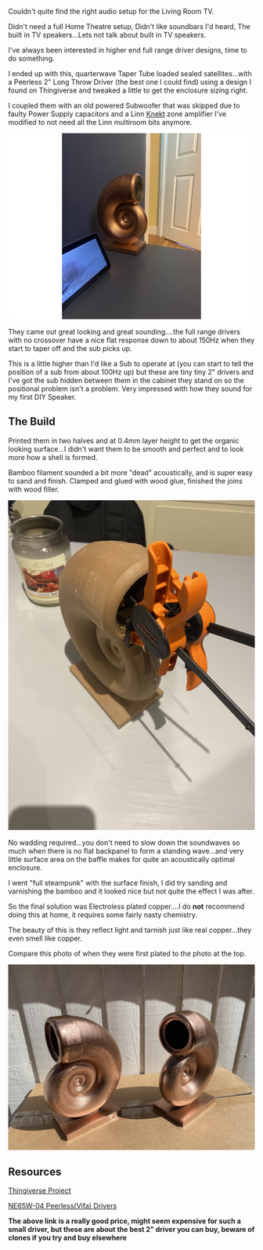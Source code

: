 Couldn't quite find the right audio setup for the Living Room TV.

Didn't need a full Home Theatre setup, Didn't like soundbars I'd heard, The built in TV speakers...Lets not talk about built in TV speakers.

I've always been interested in higher end full range driver designs, time to do something.

I ended up with this, quarterwave Taper Tube loaded sealed satellites...with a Peerless 2" Long Throw Driver (the best one I could find) using a design I found on Thingiverse and tweaked a little to get the enclosure sizing right.

I coupled them with an old powered Subwoofer that was skipped due to faulty Power Supply capacitors and a Linn [Knekt](../Projects/Knekt.md) zone amplifier I've modified to not need all the Linn multiroom bits anymore.

![ShellSpeaker](../img/Shell_speaker_fin.jpg)

They came out great looking and great sounding....the full range drivers with no crossover have a nice flat response down to about 150Hz when they start to taper off and the sub picks up.

This is a little higher than I'd like a Sub to operate at (you can start to tell the position of a sub from about 100Hz up) but these are tiny tiny 2" drivers and I've got the sub hidden between them in the cabinet they stand on so the positional problem isn't a problem.  Very impressed with how they sound for my first DIY Speaker.


## The Build

Printed them in two halves and at 0.4mm layer height to get the organic looking surface...I didn't want them to be smooth and perfect and to look more how a shell is formed.

Bamboo filament sounded a bit more "dead" acoustically, and is super easy to sand and finish. Clamped and glued with wood glue, finished the joins with wood filler.

![ShellClamped](../img/shell_clamped.jpg)

No wadding required...you don't need to slow down the soundwaves so much when there is no flat backpanel to form a standing wave...and very little surface area on the baffle makes for quite an acoustically optimal enclosure.

I went "full steampunk" with the surface finish, I did try sanding and varnishing the bamboo and it looked nice but not quite the effect I was after.

So the final solution was Electroless plated copper....I do **not** recommend doing this at home, it requires some fairly nasty chemistry.

The beauty of this is they reflect light and tarnish just like real copper...they even smell like copper.

Compare this photo of when they were first plated to the photo at the top.

![ShellCoated](../img/shell_coated.jpg)


## Resources

[Thingiverse Project](https://www.thingiverse.com/thing:5381551)

[NE65W-04 Peerless(Vifa) Drivers](https://www.hificollective.co.uk/components/vifa-ne65w-04-full-range-driver.html)

**The above link is a really good price, might seem expensive for such a small driver, but these are about the best 2" driver you can buy, beware of clones if you try and buy elsewhere**



